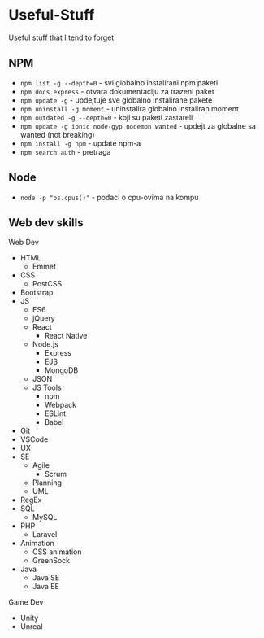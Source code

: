 # Useful-Stuff
Useful stuff that I tend to forget

## NPM

  - `npm list -g --depth=0`	- svi globalno instalirani npm paketi
  - `npm docs express`	- otvara dokumentaciju za trazeni paket
  - `npm update -g`	- updejtuje sve globalno instalirane pakete
  - `npm uninstall -g moment`	- uninstalira globalno instaliran moment
  - `npm outdated -g --depth=0`	- koji su paketi zastareli
  - `npm update -g ionic node-gyp nodemon wanted`	- updejt za globalne sa wanted (not breaking)
  - `npm install -g npm`	- update npm-a
  - `npm search auth` - pretraga

## Node

  - `node -p "os.cpus()"`	- podaci o cpu-ovima na kompu

## Web dev skills

Web Dev
- HTML
  - Emmet
- CSS
  - PostCSS
- Bootstrap
- JS
  - ES6
  - jQuery
  - React
    - React Native
  - Node.js
    - Express
    - EJS
    - MongoDB
  - JSON
  - JS Tools
    - npm
    - Webpack
    - ESLint
    - Babel
- Git
- VSCode
- UX
- SE
  - Agile
    - Scrum
  - Planning
  - UML
- RegEx
- SQL
  - MySQL
- PHP
  - Laravel
- Animation
  - CSS animation
  - GreenSock
- Java
  - Java SE
  - Java EE
  
Game Dev
- Unity
- Unreal

